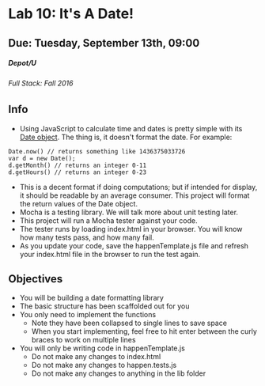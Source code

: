 # Lab 10: It's A Date!
## Due: Tuesday, September 13th, 09:00
##### Depot/U 
###### Full Stack: Fall 2016

## Info

* Using JavaScript to calculate time and dates is pretty simple with its [Date object](https://developer.mozilla.org/en-US/docs/Web/JavaScript/Reference/Global_Objects/Date). The thing is, it doesn't format the date. For example:
```
Date.now() // returns something like 1436375033726
var d = new Date();
d.getMonth() // returns an integer 0-11
d.getHours() // returns an integer 0-23
```
* This is a decent format if doing computations; but if intended for display, it should be readable by an average consumer. This project will format the return values of the Date object.
* Mocha is a testing library. We will talk more about unit testing later.
* This project will run a Mocha tester against your code.
* The tester runs by loading index.html in your browser. You will know how many tests pass, and how many fail.
* As you update your code, save the happenTemplate.js file and refresh your index.html file in the browser to run the test again.

## Objectives
* You will be building a date formatting library
* The basic structure has been scaffolded out for you
* You only need to implement the functions
	* Note they have been collapsed to single lines to save space
	* When you start implementing, feel free to hit enter between the curly braces to work on multiple lines
* You will only be writing code in happenTemplate.js
	* Do not make any changes to index.html
	* Do not make any changes to happen.tests.js
	* Do not make any changes to anything in the lib folder